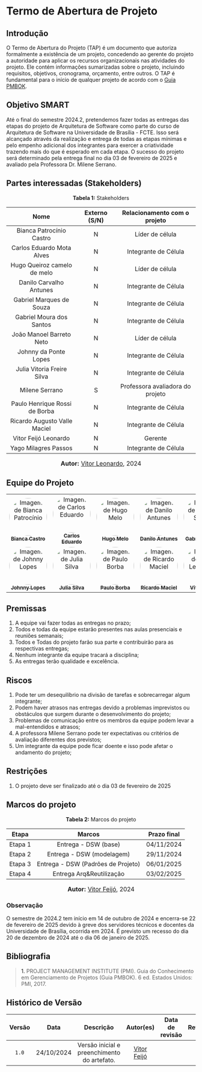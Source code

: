 # Termo de Abertura de Projeto

## Introdução

O Termo de Abertura do Projeto (TAP) é um documento que autoriza formalmente a existência de um projeto, concedendo ao gerente do projeto a autoridade para aplicar os recursos organizacionais nas atividades do projeto. Ele contém informações sumarizadas sobre o projeto, incluindo requisitos, objetivos, cronograma, orçamento, entre outros. O TAP é fundamental para o início de qualquer projeto de acordo com o [Guia PMBOK](#anchor_1).

## Objetivo SMART

Até o final do semestre 2024.2, pretendemos fazer todas as entregas das etapas do projeto de Arquitetura de Software como parte do curso de Arquitetura de Software na Universidade de Brasília - FCTE. Isso será alcançado através da realização e entrega de todas as etapas mínimas e pelo empenho adicional dos integrantes para exercer a criatividade trazendo mais do que é esperado em cada etapa. O sucesso do projeto será determinado pela entrega final no dia 03 de fevereiro de 2025 e avaliado pela Professora Dr. Milene Serrano.

## Partes interessadas (Stakeholders)

<p align="center" > <strong> Tabela 1:</Strong> Stakeholders</font> <gitbr></p>

<center>

| Nome | Externo (S/N) | Relacionamento com o projeto |
| :-: | :-: | :-: |
| Bianca Patrocínio Castro | N  | Líder de célula |
| Carlos Eduardo Mota Alves | N  | Integrante de Célula |
| Hugo Queiroz camelo de melo | N  | Líder de célula |
| Danilo Carvalho Antunes | N  | Integrante de Célula |
| Gabriel Marques de Souza | N  | Integrante de Célula |
| Gabriel Moura dos Santos | N  | Integrante de Célula |
| João Manoel Barreto Neto | N  | Líder de célula |
| Johnny da Ponte Lopes | N  | Integrante de Célula |
| Julia Vitoria Freire Silva | N  | Integrante de Célula|
| Milene Serrano | S  | Professora avaliadora do projeto |
| Paulo Henrique Rossi de Borba | N  | Integrante de Célula |
| Ricardo Augusto Valle Maciel | N  | Integrante de Célula |
| Vitor Feijó Leonardo | N  | Gerente |
| Yago Milagres Passos | N  | Integrante de Célula |

</center>

<font size="3"><p style="text-align: center"><b>Autor:</b>  [Vitor Leonardo](https://github.com/vitorfleonardo), 2024</p></font>

## Equipe do Projeto

<center>

<table style="width: 100%;">
  <tr>
    <td align="center"><a href="https://github.com/BiancaPatrocinio7"><img style="border-radius: 50%;" src="https://github.com/BiancaPatrocinio7.png" width="100px;" alt="Imagem de Bianca Patrocínio"/><br /><sub><b>Bianca Castro</b></sub></a></td>
    <td align="center"><a href="https://github.com/CADU110"><img style="border-radius: 50%;" src="https://github.com/CADU110.png" width="100px;" alt="Imagem de Carlos Eduardo"/><br /><sub><b>Carlos Eduardo</b></sub></a></td>
    <td align="center"><a href="https://github.com/melohugo"><img style="border-radius: 50%;" src="https://github.com/melohugo.png" width="100px;" alt="Imagem de Hugo Melo"/><br /><sub><b>Hugo Melo</b></sub></a></td>
    <td align="center"><a href="https://github.com/Danilo-Carvalho-Antunes"><img style="border-radius: 50%;" src="https://github.com/Danilo-Carvalho-Antunes.png" width="100px;" alt="Imagem de Danilo Antunes"/><br /><sub><b>Danilo Antunes</b></sub></a></td>
    <td align="center"><a href="https://github.com/GabrielMS00"><img style="border-radius: 50%;" src="https://github.com/GabrielMS00.png" width="100px;" alt="Imagem de Gabriel Souza"/><br /><sub><b>Gabriel Souza</b></sub></a></td>
    <td align="center"><a href="https://github.com/thegm445"><img style="border-radius: 50%;" src="https://github.com/thegm445.png" width="100px;" alt="Imagem de Gabriel Santos"/><br /><sub><b>Gabriel Santos</b></sub></a></td>
    <td align="center"><a href="https://github.com/JoaoBarreto03"><img style="border-radius: 50%;" src="https://github.com/JoaoBarreto03.png" width="100px;" alt="Imagem de João Barreto"/><br /><sub><b>João Barreto</b></sub></a></td>
  </tr>  
    <td align="center"><a href="https://github.com/Johnnylopess"><img style="border-radius: 50%;" src="https://github.com/Johnnylopess.png" width="100px;" alt="Imagem de Johnny Lopes"/><br /><sub><b>Johnny Lopes</b></sub></a></td>
    <td align="center"><a href="https://github.com/juhvitoria4"><img style="border-radius: 50%;" src="https://github.com/juhvitoria4.png" width="100px;" alt="Imagem de Julia Silva"/><br /><sub><b>Julia Silva</b></sub></a></td>
    <td align="center"><a href="https://github.com/paulohborba"><img style="border-radius: 50%;" src="https://github.com/paulohborba.png" width="100px;" alt="Imagem de Paulo Borba"/><br /><sub><b>Paulo Borba</b></sub></a></td>
    <td align="center"><a href="https://github.com/avmricardo"><img style="border-radius: 50%;" src="https://github.com/avmricardo.png" width="100px;" alt="Imagem de Ricardo Maciel"/><br /><sub><b>Ricardo Maciel</b></sub></a></td>
    <td align="center"><a href="https://github.com/vitorfleonardo"><img style="border-radius: 50%;" src="https://github.com/vitorfleonardo.png" width="100px;" alt="Imagem de Vitor Leonardo"/><br /><sub><b>Vitor Feijó</b></sub></a></td>
    <td align="center"><a href="https://github.com/yagompassos"><img style="border-radius: 50%;" src="https://github.com/yagompassos.png" width="100px;" alt="Imagem de Yago Passos"/><br /><sub><b>Yago Passos</b></sub></a></td>
  </tr>
</table>

</center>

## Premissas

01) A equipe vai fazer todas as entregas no prazo; <br>
02) Todos e todas da equipe estarão presentes nas aulas presenciais e reuniões semanais;<br>
03) Todos e Todas do projeto farão sua parte e contribuirão para as respectivas entregas;<br>
04) Nenhum integrante da equipe tracará a disciplina;<br>
05) As entregas terão qualidade e excelência.<br>

## Riscos

01) Pode ter um desequilíbrio na divisão de tarefas e sobrecarregar algum integrante;<br>
02) Podem haver atrasos nas entregas devido a problemas imprevistos ou obstáculos que surgem durante o desenvolvimento do projeto;<br>
03) Problemas de comunicação entre os membros da equipe podem levar a mal-entendidos e atrasos;<br>
04) A professora Milene Serrano pode ter expectativas ou critérios de avaliação diferentes dos previstos;<br>
05) Um integrante da equipe pode ficar doente e isso pode afetar o andamento do projeto;<br>

## Restrições

01) O projeto deve ser finalizado até o dia 03 de fevereiro de 2025<br>

## Marcos do projeto

<p align="center" > <strong> Tabela 2:</Strong> Marcos do projeto</font> <gitbr></p>

<center>

| Etapa | Marcos | Prazo final |
| :-: | :-: | :-: |
| Etapa 1 |  Entrega - DSW (base) | 04/11/2024 |
| Etapa 2 |  Entrega - DSW (modelagem) | 29/11/2024 |
| Etapa 3 |  Entrega - DSW (Padrões de Projeto) | 06/01/2025 |
| Etapa 4 |  Entrega Arq&Reutilização | 03/02/2025 |

</center>

<font size="3"><p style="text-align: center"><b>Autor:</b> [Vitor Feijó](https://github.com/vitorfleonardo), 2024</p></font>

### Observação

O semestre de 2024.2 tem início em 14 de outubro de 2024 e encerra-se 22 de fevereiro de 2025 devido à greve dos servidores técnicos e docentes da Universidade de Brasília, ocorrida em 2024. É previsto um recesso do dia 20 de dezembro de 2024 até o dia 06 de janeiro de 2025.

## Bibliografia

> <a id="anchor_1">1.</a> PROJECT MANAGEMENT INSTITUTE (PMI). Guia do Conhecimento em Gerenciamento de Projetos (Guia PMBOK). 6 ed. Estados Unidos: PMI, 2017.

## Histórico de Versão

| Versão | Data | Descrição | Autor(es) | Data de revisão | Revisor(es) |
| :-: | :-: | :-: | :-: | :-: | :-: |
| `1.0` | 24/10/2024  | Versão inicial e preenchimento do artefato. | [Vitor Feijó](https://github.com/vitorfleonardo) |  |  |
